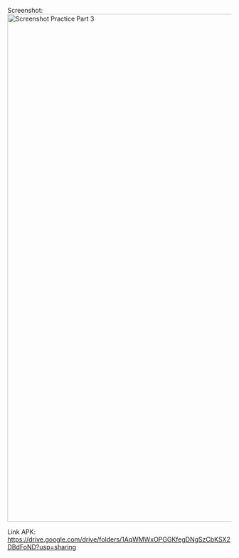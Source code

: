 Screenshot:
<img width="1917" height="1140" alt="Screenshot Practice Part 3" src="https://github.com/user-attachments/assets/8c8c2f57-f061-43c6-95a6-74e26ba7854f" />

Link APK:
https://drive.google.com/drive/folders/1AqWMWxOPGGKfegDNgSzCbKSX2DBdFoND?usp=sharing
